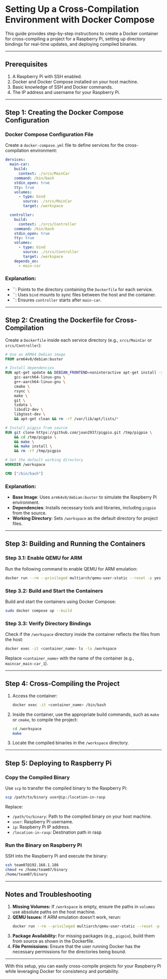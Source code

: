 

# Setting Up a Cross-Compilation Environment with Docker Compose

This guide provides step-by-step instructions to create a Docker container for cross-compiling a project for a Raspberry Pi, setting up directory bindings for real-time updates, and deploying compiled binaries.

---

## Prerequisites

1. A Raspberry Pi with SSH enabled.
2. Docker and Docker Compose installed on your host machine.
3. Basic knowledge of SSH and Docker commands.
4. The IP address and username for your Raspberry Pi.

---

## Step 1: Creating the Docker Compose Configuration

### Docker Compose Configuration File

Create a `docker-compose.yml` file to define services for the cross-compilation environment:

```yaml
dervices:
  main-car:
    build:
      context: ./srcs/MainCar
    command: /bin/bash
    stdin_open: true
    tty: true
    volumes:
      - type: bind
        source: ./srcs/MainCar
        target: /workspace

  controller:
    build:
      context: ./srcs/Controller
    command: /bin/bash
    stdin_open: true
    tty: true
    volumes:
      - type: bind
        source: ./srcs/Controller
        target: /workspace
    depends_on:
      - main-car
```

### Explanation:

- \`\`: Points to the directory containing the `Dockerfile` for each service.
- \`\`: Uses `bind` mounts to sync files between the host and the container.
- \`\`: Ensures `controller` starts after `main-car`.

---

## Step 2: Creating the Dockerfile for Cross-Compilation

Create a `Dockerfile` inside each service directory (e.g., `srcs/MainCar` or `srcs/Controller`):

```dockerfile
# Use an ARM64 Debian image
FROM arm64v8/debian:buster

# Install dependencies
RUN apt-get update && DEBIAN_FRONTEND=noninteractive apt-get install -y \
    gcc-aarch64-linux-gnu \
    g++-aarch64-linux-gnu \
    cmake \
    rsync \
    make \
    git \
    tzdata \
    libsdl2-dev \
    libgtest-dev \
    && apt-get clean && rm -rf /var/lib/apt/lists/*

# Install pigpio from source
RUN git clone https://github.com/joan2937/pigpio.git /tmp/pigpio \
    && cd /tmp/pigpio \
    && make \
    && make install \
    && rm -rf /tmp/pigpio

# Set the default working directory
WORKDIR /workspace

CMD ["/bin/bash"]
```

### Explanation:

- **Base Image**: Uses `arm64v8/debian:buster` to simulate the Raspberry Pi environment.
- **Dependencies**: Installs necessary tools and libraries, including `pigpio` from the source.
- **Working Directory**: Sets `/workspace` as the default directory for project files.

---

## Step 3: Building and Running the Containers

### Step 3.1: Enable QEMU for ARM

Run the following command to enable QEMU for ARM emulation:

```bash
docker run --rm --privileged multiarch/qemu-user-static --reset -p yes
```

### Step 3.2: Build and Start the Containers

Build and start the containers using Docker Compose:

```bash
sudo docker compose up --build
```

### Step 3.3: Verify Directory Bindings

Check if the `/workspace` directory inside the container reflects the files from the host:

```bash
docker exec -it <container_name> ls -la /workspace
```

Replace `<container_name>` with the name of the container (e.g., `maincar_main-car_1`).

---

## Step 4: Cross-Compiling the Project

1. Access the container:

   ```bash
   docker exec -it <container_name> /bin/bash
   ```

2. Inside the container, use the appropriate build commands, such as `make` or `cmake`, to compile the project:

   ```bash
   cd /workspace
   make
   ```

3. Locate the compiled binaries in the `/workspace` directory.

---

## Step 5: Deploying to Raspberry Pi

### Copy the Compiled Binary

Use `scp` to transfer the compiled binary to the Raspberry Pi:

```bash
scp /path/to/binary user@ip:/location-in-rasp
```

Replace:

- `/path/to/binary`: Path to the compiled binary on your host machine.
- `user`: Raspberry Pi username.
- `ip`: Raspberry Pi IP address.
- `/location-in-rasp`: Destination path in rasp

### Run the Binary on Raspberry Pi

SSH into the Raspberry Pi and execute the binary:

```bash
ssh team07@192.168.1.186
chmod +x /home/team07/binary
/home/team07/binary
```

---

## Notes and Troubleshooting

1. **Missing Volumes:** If `/workspace` is empty, ensure the paths in `volumes` use absolute paths on the host machine.
2. **QEMU Issues:** If ARM emulation doesn’t work, rerun:
   ```bash
   docker run --rm --privileged multiarch/qemu-user-static --reset -p yes
   ```
3. **Package Availability:** For missing packages (e.g., `pigpio`), build them from source as shown in the Dockerfile.
4. **File Permissions:** Ensure that the user running Docker has the necessary permissions for the directories being bound.

---

With this setup, you can easily cross-compile projects for your Raspberry Pi while leveraging Docker for consistency and portability.

